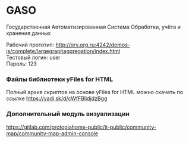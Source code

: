 # GASO
Государственная Автоматизированная Система Обработки, учёта и хранения данных
  
Рабочий прототип: http://orv.org.ru:4242/demos-js/complete/largegraphaggregation/index.html  
Тестовый логин: user  
Пароль: 123  
  
### Файлы библиотеки yFiles for HTML
Полный архив скриптов на основе yFiles for HTML можно скачать по ссылке https://yadi.sk/d/cWfFBlidjdzBgg
  
### Дополнительный модуль визуализации

https://gitlab.com/protopiahome-public/it-public/community-map/community-map-admin-console
